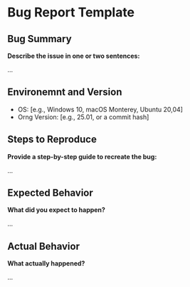 
# Bug Report Template
## Bug Summary
**Describe the issue in one or two sentences:**

...

## Environemnt and Version
- OS: [e.g., Windows 10, macOS Monterey, Ubuntu 20,04]
- Orng Version: [e.g., 25.01, or a commit hash]

## Steps to Reproduce
**Provide a step-by-step guide to recreate the bug:**

...

## Expected Behavior
**What did you expect to happen?**

...

## Actual Behavior
**What actually happened?**

...
